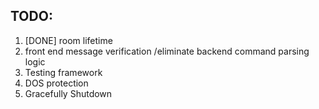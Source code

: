 ## TODO:
1. [DONE] room lifetime
2. front end message verification /eliminate backend command parsing logic 
3. Testing framework
4. DOS protection
5. Gracefully Shutdown